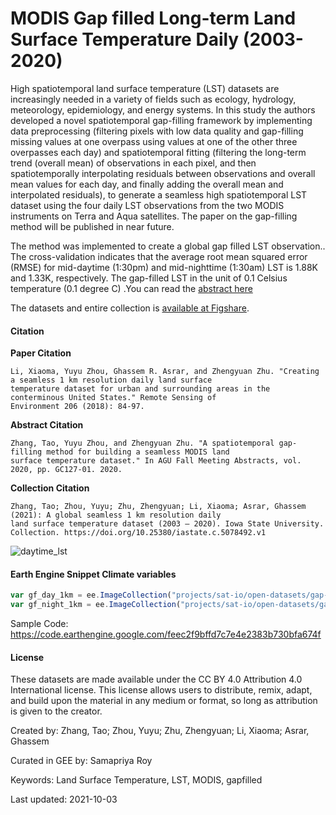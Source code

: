 # MODIS Gap filled Long-term Land Surface Temperature Daily (2003-2020)

High spatiotemporal land surface temperature (LST) datasets are increasingly needed in a variety of fields such as ecology, hydrology, meteorology, epidemiology, and energy systems. In this study the authors developed a novel spatiotemporal gap-filling framework by implementing data preprocessing (filtering pixels with low data quality and gap-filling missing values at one overpass using values at one of the other three overpasses each day) and spatiotemporal fitting (filtering the long-term trend (overall mean) of observations in each pixel, and then spatiotemporally interpolating residuals between observations and overall mean values for each day, and finally adding the overall mean and interpolated residuals), to generate a seamless high spatiotemporal LST dataset using the four daily LST observations from the two MODIS instruments on Terra and Aqua satellites. The paper on the gap-filling method will be published in near future.

The method was implemented to create a global gap filled LST observation.. The cross-validation indicates that the average root mean squared error (RMSE) for mid-daytime (1:30pm) and mid-nighttime (1:30am) LST is 1.88K and 1.33K, respectively. The gap-filled LST in the unit of 0.1 Celsius temperature (0.1 degree C) .You can read the [abstract here](https://ui.adsabs.harvard.edu/abs/2020AGUFMGC127..01Z/abstract)

The datasets and entire collection is [available at Figshare](https://iastate.figshare.com/collections/A_global_seamless_1_km_resolution_daily_land_surface_temperature_dataset_2003_2020_/5078492).


#### Citation

**Paper Citation**

```
Li, Xiaoma, Yuyu Zhou, Ghassem R. Asrar, and Zhengyuan Zhu. "Creating a seamless 1 km resolution daily land surface
temperature dataset for urban and surrounding areas in the conterminous United States." Remote Sensing of
Environment 206 (2018): 84-97.
```

**Abstract Citation**

```
Zhang, Tao, Yuyu Zhou, and Zhengyuan Zhu. "A spatiotemporal gap-filling method for building a seamless MODIS land
surface temperature dataset." In AGU Fall Meeting Abstracts, vol. 2020, pp. GC127-01. 2020.
```

**Collection Citation**

```
Zhang, Tao; Zhou, Yuyu; Zhu, Zhengyuan; Li, Xiaoma; Asrar, Ghassem (2021): A global seamless 1 km resolution daily
land surface temperature dataset (2003 – 2020). Iowa State University. Collection. https://doi.org/10.25380/iastate.c.5078492.v1
```

![daytime_lst](https://user-images.githubusercontent.com/6677629/135794725-54341b20-f00e-4937-928c-c87fad3f08d8.gif)

#### Earth Engine Snippet Climate variables

```js
var gf_day_1km = ee.ImageCollection("projects/sat-io/open-datasets/gap-filled-lst/gf_day_1km");
var gf_night_1km = ee.ImageCollection("projects/sat-io/open-datasets/gap-filled-lst/gf_night_1km");
```

Sample Code: https://code.earthengine.google.com/feec2f9bffd7c7e4e2383b730bfa674f

#### License
These datasets  are made available under the CC BY 4.0 Attribution 4.0 International license. This license allows users to distribute, remix, adapt, and build upon the material in any medium or format, so long as attribution is given to the creator.

Created by: Zhang, Tao; Zhou, Yuyu; Zhu, Zhengyuan; Li, Xiaoma; Asrar, Ghassem

Curated in GEE by: Samapriya Roy

Keywords: Land Surface Temperature, LST, MODIS, gapfilled

Last updated: 2021-10-03
